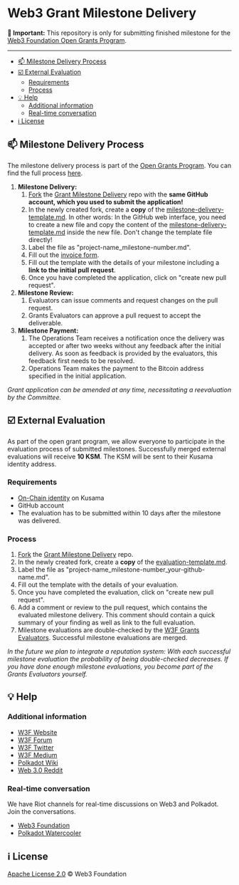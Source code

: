 # Web3 Grant Milestone Delivery

**:loudspeaker: Important:** This repository is only for submitting finished milestone for the [Web3 Foundation Open Grants Program](https://github.com/w3f/Open-Grants-Program). 

---

- [:mailbox: Milestone Delivery Process](#mailbox-milestone-delivery-process)
- [:ballot_box_with_check: External Evaluation](#ballot_box_with_check-external-evaluation)
  - [Requirements](#requirements)
  - [Process](#process)
- [:bulb: Help](#bulb-help)
  - [Additional information](#additional-information)
  - [Real-time conversation](#real-time-conversation)
- [:information_source: License](#information_source-license)

## :mailbox: Milestone Delivery Process

The milestone delivery process is part of the [Open Grants Program](https://github.com/w3f/Open-Grants-Program). You can find the full process [here](https://github.com/w3f/Open-Grants-Program/blob/master/README.md#pencil-process).  

1. **Milestone Delivery:**
    1. [Fork](https://github.com/w3f/Grant-Milestone-Delivery/fork) the [Grant Milestone Delivery](./evaluations/evaluation-template.md) repo with the **same GitHub account, which you used to submit the application!**
    2. In the newly created fork, create a **copy** of the [milestone-delivery-template.md](https://github.com/w3f/Grant-Milestone-Delivery/blob/master/deliveries/milestone-delivery-template.md). In other words: In the GitHub web interface, you need to create a new file and copy the content of the [milestone-delivery-template.md](https://github.com/w3f/Grant-Milestone-Delivery/blob/master/deliveries/milestone-delivery-template.md) inside the new file. Don't change the template file directly!
    3. Label the file as "project-name_milestone-number.md".
    4. Fill out the [invoice form](https://forms.gle/QvsbeSA3ziuC9k9b9).
    5. Fill out the template with the details of your milestone including a **link to the initial pull request**.
    6. Once you have completed the application, click on "create new pull request".
2. **Milestone Review:**
    1. Evaluators can issue comments and request changes on the pull request.
    2. Grants Evaluators can approve a pull request to accept the deliverable.
3. **Milestone Payment:**
    1. The Operations Team receives a notification once the delivery was accepted or after two weeks without any feedback after the initial delivery. As soon as feedback is provided by the evaluators, this feedback first needs to be resolved.  
    2. Operations Team makes the payment to the Bitcoin address specified in the initial application.

*Grant application can be amended at any time, necessitating a reevaluation by the Committee.*

## :ballot_box_with_check: External Evaluation 

As part of the open grant program, we allow everyone to participate in the evaluation process of submitted milestones. Successfully merged external evaluations will receive **10 KSM**. The KSM will be sent to their Kusama identity address.    

### Requirements
* [On-Chain identity](https://wiki.polkadot.network/docs/en/mirror-learn-identity#__docusaurus) on Kusama
* GitHub account
* The evaluation has to be submitted within 10 days after the milestone was delivered. 

### Process
1. [Fork](https://github.com/w3f/Grant-Milestone-Delivery/fork) the [Grant Milestone Delivery](https://github.com/w3f/Grant-Milestone-Delivery) repo.
2. In the newly created fork, create a **copy** of the [evaluation-template.md](https://github.com/w3f/Grant-Milestone-Delivery/blob/master/evaluations/evaluation-template.md).
3. Label the file as "project-name_milestone-number_your-github-name.md".
4. Fill out the template with the details of your evaluation.
5. Once you have completed the evaluation, click on "create new pull request".
6. Add a comment or review to the pull request, which contains the evaluated milestone delivery. This comment should contain a quick summary of your finding as well as link to the full evaluation.  
7. Milestone evaluations are double-checked by the [W3F Grants Evaluators](https://github.com/w3f/Open-Grants-Program#team). Successful milestone evaluations are merged. 

*In the future we plan to integrate a reputation system: With each successful milestone evaluation the probability of being double-checked decreases. If you have done enough milestone evaluations, you become part of the Grants Evaluators yourself.*

## :bulb: Help

### Additional information

* [W3F Website](https://web3.foundation)
* [W3F Forum](https://forum.web3.foundation)
* [W3F Twitter](https://twitter.com/web3foundation)
* [W3F Medium](https://medium.com/web3foundation)
* [Polkadot Wiki](https://wiki.polkadot.network/en/)
* [Web 3.0 Reddit](https://www.reddit.com/r/web3)

### Real-time conversation
We have Riot channels for real-time discussions on Web3 and Polkadot. Join the conversations.
* [Web3 Foundation](https://riot.im/app/#/room/#web3foundation:matrix.org)
* [Polkadot Watercooler](https://riot.im/app/#/room/#polkadot-watercooler:matrix.org)

## :information_source: License
[Apache License 2.0](https://github.com/w3f/Grant-Milestone-Delivery/blob/master/LICENSE) © Web3 Foundation 
